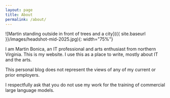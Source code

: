 ```yaml
---
layout: page
title: About
permalink: /about/
---
```


![Martin standing outside in front of trees and a city]({{ site.baseurl }}/images/headshot-mid-2025.jpg){: width="75%"}

I am Martin Bonica, an IT professional and arts enthusiast from northern Virginia. This is my website. I use this as a place to write, mostly about IT and the arts.

This personal blog does not represent the views of any of my current or prior employers.

I respectfully ask that you do not use my work for the training of commercial large language models.

